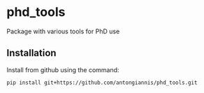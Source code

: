 # phd_tools
Package with various tools for PhD use

## Installation
Install from github using the command:

```
pip install git+https://github.com/antongiannis/phd_tools.git
```
